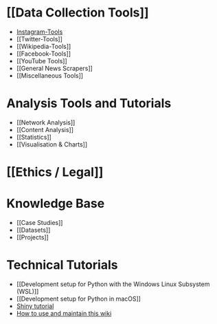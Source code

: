 # [[Data Collection Tools]]
- [Instagram-Tools](Instagram-Tools)
- [[Twitter-Tools]]
- [[Wikipedia-Tools]]
- [[Facebook-Tools]]
- [[YouTube Tools]]
- [[General News Scrapers]]
- [[Miscellaneous Tools]]

# Analysis Tools and Tutorials
- [[Network Analysis]]
- [[Content Analysis]]
- [[Statistics]]
- [[Visualisation & Charts]]

# [[Ethics / Legal]]

# Knowledge Base
- [[Case Studies]]
- [[Datasets]]
- [[Projects]]

# Technical Tutorials
- [[Development setup for Python with the Windows Linux Subsystem (WSL)]]
- [[Development setup for Python in macOS]]
- [Shiny tutorial](https://github.com/Leibniz-HBI/SMO-TMAS/wiki)
- [How to use and maintain this wiki](https://github.com/Leibniz-HBI/Social-Media-Observatory/wiki/How-to-use-and-maintain-the-wiki)